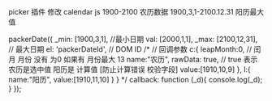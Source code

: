 
picker 插件 修改
calendar js 1900-2100 农历数据
1900,3,1-2100.12.31 阳历最大值

packerDate({
  _min: [1900,3,1], //最小日期
  val: [2000,1,1],
  _max: [2100,12,31], // 最大日期
  el: 'packerDateId', // DOM ID
  /*  // 回调参数
  c:{
        leapMonth:0, // 闰月 月份 没有 为0 如果有 月份最大 13
        name:"农历",
        rawData: true, // true 表示 农历是选中值 阳历是 计算值 [防止计算错误 校验字段]
        value:[1910,10,9]
    },
    l:{
        name:"阳历",
        value:[1910,11,10]
    }
  }
  */
  callback: function (_d){
    console.log(_d);
  }
});

